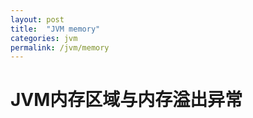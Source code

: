 ---layout: posttitle:  "JVM memory"categories: jvmpermalink: /jvm/memory---# JVM内存区域与内存溢出异常